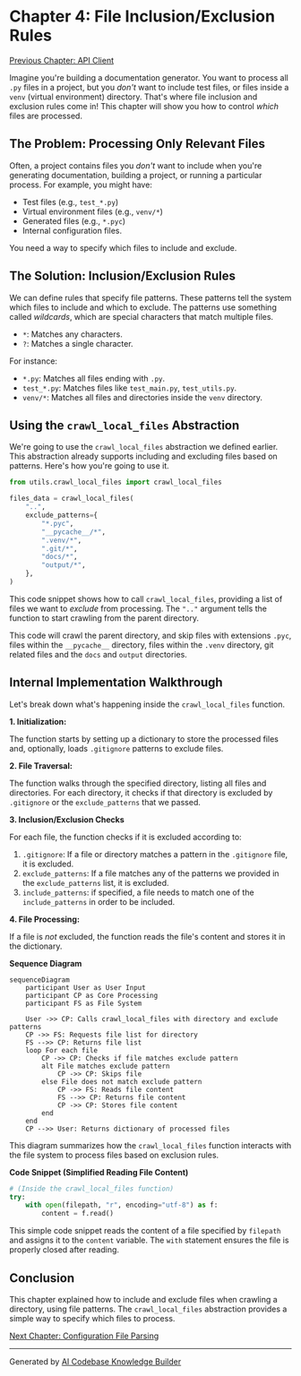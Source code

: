 # Chapter 4: File Inclusion/Exclusion Rules

[Previous Chapter: API Client](api_client.md)

Imagine you're building a documentation generator. You want to process all `.py` files in a project, but you *don't* want to include test files, or files inside a `venv` (virtual environment) directory.  That's where file inclusion and exclusion rules come in! This chapter will show you how to control *which* files are processed.

## The Problem: Processing Only Relevant Files

Often, a project contains files you *don't* want to include when you're generating documentation, building a project, or running a particular process.  For example, you might have:

*   Test files (e.g., `test_*.py`)
*   Virtual environment files (e.g., `venv/*`)
*   Generated files (e.g., `*.pyc`)
*   Internal configuration files.

You need a way to specify which files to include and exclude.

## The Solution: Inclusion/Exclusion Rules

We can define rules that specify file patterns.  These patterns tell the system which files to include and which to exclude. The patterns use something called *wildcards*, which are special characters that match multiple files.

*   `*`: Matches any characters.
*   `?`: Matches a single character.

For instance:

*   `*.py`: Matches all files ending with `.py`.
*   `test_*.py`: Matches files like `test_main.py`, `test_utils.py`.
*   `venv/*`: Matches all files and directories inside the `venv` directory.

## Using the `crawl_local_files` Abstraction

We're going to use the `crawl_local_files` abstraction we defined earlier. This abstraction already supports including and excluding files based on patterns. Here's how you're going to use it.

```python
from utils.crawl_local_files import crawl_local_files

files_data = crawl_local_files(
    "..",
    exclude_patterns={
        "*.pyc",
        "__pycache__/*",
        ".venv/*",
        ".git/*",
        "docs/*",
        "output/*",
    },
)
```

This code snippet shows how to call `crawl_local_files`, providing a list of files we want to *exclude* from processing.  The `".."` argument tells the function to start crawling from the parent directory.

This code will crawl the parent directory, and skip files with extensions `.pyc`, files within the `__pycache__` directory, files within the `.venv` directory, git related files and the `docs` and `output` directories.

## Internal Implementation Walkthrough

Let's break down what's happening inside the `crawl_local_files` function.

**1.  Initialization:**

The function starts by setting up a dictionary to store the processed files and, optionally, loads `.gitignore` patterns to exclude files.

**2.  File Traversal:**

The function walks through the specified directory, listing all files and directories. For each directory, it checks if that directory is excluded by `.gitignore` or the `exclude_patterns` that we passed.

**3. Inclusion/Exclusion Checks**

For each file, the function checks if it is excluded according to:

1. `.gitignore`: If a file or directory matches a pattern in the `.gitignore` file, it is excluded.
2. `exclude_patterns`: If a file matches any of the patterns we provided in the `exclude_patterns` list, it is excluded.
3. `include_patterns`: if specified, a file needs to match one of the `include_patterns` in order to be included.

**4. File Processing:**

If a file is *not* excluded, the function reads the file's content and stores it in the dictionary.

**Sequence Diagram**

```mermaid
sequenceDiagram
    participant User as User Input
    participant CP as Core Processing
    participant FS as File System

    User ->> CP: Calls crawl_local_files with directory and exclude patterns
    CP ->> FS: Requests file list for directory
    FS -->> CP: Returns file list
    loop For each file
        CP ->> CP: Checks if file matches exclude pattern
        alt File matches exclude pattern
            CP ->> CP: Skips file
        else File does not match exclude pattern
            CP ->> FS: Reads file content
            FS -->> CP: Returns file content
            CP ->> CP: Stores file content
        end
    end
    CP -->> User: Returns dictionary of processed files
```

This diagram summarizes how the `crawl_local_files` function interacts with the file system to process files based on exclusion rules.

**Code Snippet (Simplified Reading File Content)**

```python
# (Inside the crawl_local_files function)
try:
    with open(filepath, "r", encoding="utf-8") as f:
        content = f.read()
```

This simple code snippet reads the content of a file specified by `filepath` and assigns it to the `content` variable.  The `with` statement ensures the file is properly closed after reading.

## Conclusion

This chapter explained how to include and exclude files when crawling a directory, using file patterns.  The `crawl_local_files` abstraction provides a simple way to specify which files to process.

[Next Chapter: Configuration File Parsing](configuration_file_parsing.md)

---

Generated by [AI Codebase Knowledge Builder](https://github.com/The-Pocket/Tutorial-Codebase-Knowledge)